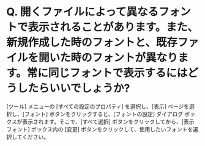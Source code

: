 # Q. 開くファイルによって異なるフォントで表示されることがあります。また、新規作成した時のフォントと、既存ファイルを開いた時のフォントが異なります。常に同じフォントで表示するにはどうしたらいいでしょうか?

\[ツール\] メニューの \[すべての設定のプロパティ\] を選択し、\[表示\] ページを選択し、\[フォント\] ボタンをクリックすると、\[フォントの設定\] ダイアログ ボックスが表示されます。そこで、\[すべて選択\] ボタンをクリックしてから、\[表示フォント\] ボックス内の \[変更\] ボタンをクリックして、使用したいフォントを選択してください。
